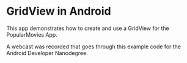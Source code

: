 # GridView in Android

This app demonstrates how to create and use a GridView for the PopularMovies App.

A webcast was recorded that goes through this example code for the Android Developer Nanodegree.
